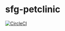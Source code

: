 # sfg-petclinic

[![CircleCI](https://circleci.com/gh/AlexandreRenza/sfg-petclinic.svg?style=svg)](https://circleci.com/gh/AlexandreRenza/sfg-petclinic)